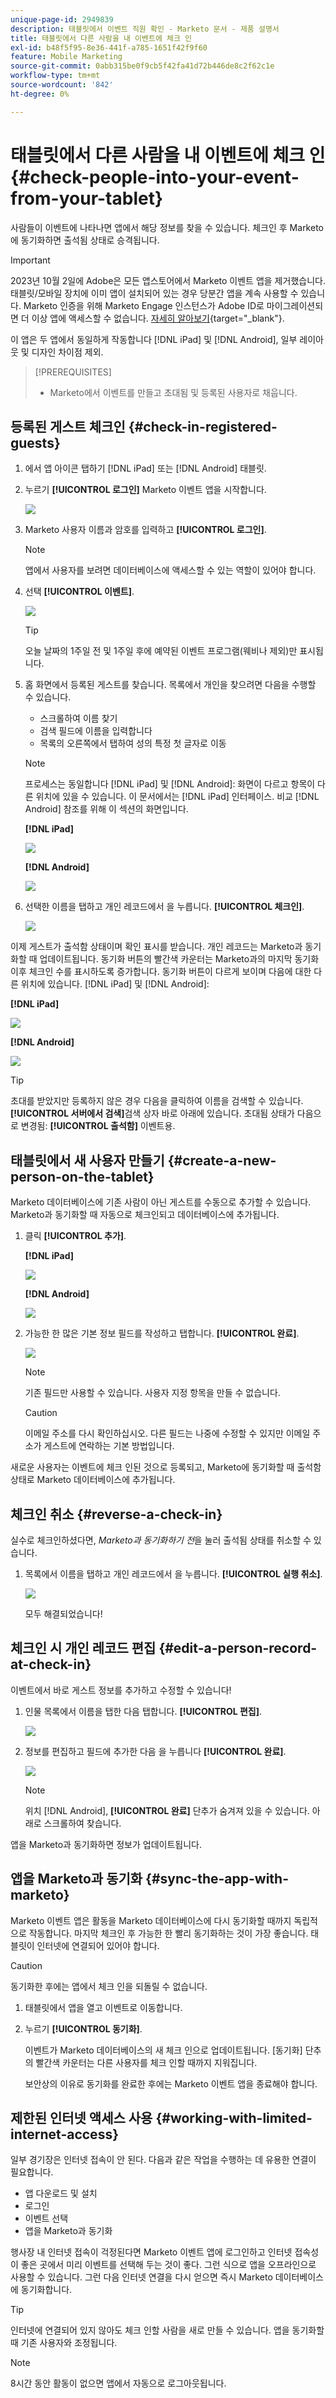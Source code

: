 ```yaml
---
unique-page-id: 2949839
description: 태블릿에서 이벤트 직원 확인 - Marketo 문서 - 제품 설명서
title: 태블릿에서 다른 사람을 내 이벤트에 체크 인
exl-id: b48f5f95-8e36-441f-a785-1651f42f9f60
feature: Mobile Marketing
source-git-commit: 0abb315be0f9cb5f42fa41d72b446de8c2f62c1e
workflow-type: tm+mt
source-wordcount: '842'
ht-degree: 0%

---
```


# 태블릿에서 다른 사람을 내 이벤트에 체크 인 {#check-people-into-your-event-from-your-tablet}

사람들이 이벤트에 나타나면 앱에서 해당 정보를 찾을 수 있습니다. 체크인 후 Marketo에 동기화하면 출석됨 상태로 승격됩니다.

>[!IMPORTANT]
>
>2023년 10월 2일에 Adobe은 모든 앱스토어에서 Marketo 이벤트 앱을 제거했습니다. 태블릿/모바일 장치에 이미 앱이 설치되어 있는 경우 당분간 앱을 계속 사용할 수 있습니다. Marketo 인증을 위해 Marketo Engage 인스턴스가 Adobe ID로 마이그레이션되면 더 이상 앱에 액세스할 수 없습니다. [자세히 알아보기](https://nation.marketo.com/t5/product-discussions/marketo-events-app-and-marketo-moments-app-end-of-life/m-p/340712/highlight/true#M193869){target="_blank"}.

이 앱은 두 앱에서 동일하게 작동합니다 [!DNL iPad] 및 [!DNL Android], 일부 레이아웃 및 디자인 차이점 제외.

>[!PREREQUISITES]
>
>* Marketo에서 이벤트를 만들고 초대됨 및 등록된 사용자로 채웁니다.

## 등록된 게스트 체크인 {#check-in-registered-guests}

1. 에서 앱 아이콘 탭하기 [!DNL iPad] 또는 [!DNL Android] 태블릿.

1. 누르기 **[!UICONTROL 로그인]** Marketo 이벤트 앱을 시작합니다.

   ![](assets/1.jpg)

1. Marketo 사용자 이름과 암호를 입력하고 **[!UICONTROL 로그인]**.

   >[!NOTE]
   >
   >앱에서 사용자를 보려면 데이터베이스에 액세스할 수 있는 역할이 있어야 합니다.

1. 선택 **[!UICONTROL 이벤트]**.

   ![](assets/2.jpg)

   >[!TIP]
   >
   >오늘 날짜의 1주일 전 및 1주일 후에 예약된 이벤트 프로그램(웨비나 제외)만 표시됩니다.

1. 홈 화면에서 등록된 게스트를 찾습니다. 목록에서 개인을 찾으려면 다음을 수행할 수 있습니다.

   * 스크롤하여 이름 찾기
   * 검색 필드에 이름을 입력합니다
   * 목록의 오른쪽에서 탭하여 성의 특정 첫 글자로 이동

   >[!NOTE]
   >
   >프로세스는 동일합니다 [!DNL iPad] 및 [!DNL Android]: 화면이 다르고 항목이 다른 위치에 있을 수 있습니다. 이 문서에서는 [!DNL iPad] 인터페이스. 비교 [!DNL Android] 참조를 위해 이 섹션의 화면입니다.

   **[!DNL iPad]**

   ![](assets/image2016-4-15-11-3a55-3a11.png)

   **[!DNL Android]**

   ![](assets/image2016-4-15-14-3a50-3a19.png)

1. 선택한 이름을 탭하고 개인 레코드에서 을 누릅니다. **[!UICONTROL 체크인]**.

   ![](assets/img-0068-35-hands.png)

이제 게스트가 출석함 상태이며 확인 표시를 받습니다. 개인 레코드는 Marketo과 동기화할 때 업데이트됩니다. 동기화 버튼의 빨간색 카운터는 Marketo과의 마지막 동기화 이후 체크인 수를 표시하도록 증가합니다. 동기화 버튼이 다르게 보이며 다음에 대한 다른 위치에 있습니다. [!DNL iPad] 및 [!DNL Android]:

**[!DNL iPad]**

![](assets/image2016-4-12-14-3a25-3a13.png)

**[!DNL Android]**

![](assets/image2016-4-15-14-3a58-3a6.png)

>[!TIP]
>
>초대를 받았지만 등록하지 않은 경우 다음을 클릭하여 이름을 검색할 수 있습니다. **[!UICONTROL 서버에서 검색]**&#x200B;검색 상자 바로 아래에 있습니다. 초대됨 상태가 다음으로 변경됨: **[!UICONTROL 출석함]** 이벤트용.

## 태블릿에서 새 사용자 만들기 {#create-a-new-person-on-the-tablet}

Marketo 데이터베이스에 기존 사람이 아닌 게스트를 수동으로 추가할 수 있습니다. Marketo과 동기화할 때 자동으로 체크인되고 데이터베이스에 추가됩니다.

1. 클릭 **[!UICONTROL 추가]**.

   **[!DNL iPad]**

   ![](assets/image2016-4-15-11-3a58-3a51.png)

   **[!DNL Android]**

   ![](assets/image2016-4-15-15-3a2-3a38.png)

1. 가능한 한 많은 기본 정보 필드를 작성하고 탭합니다. **[!UICONTROL 완료]**.

   ![](assets/image2016-4-15-11-3a33-3a59.png)

   >[!NOTE]
   >
   >기존 필드만 사용할 수 있습니다. 사용자 지정 항목을 만들 수 없습니다.

   >[!CAUTION]
   >
   >이메일 주소를 다시 확인하십시오. 다른 필드는 나중에 수정할 수 있지만 이메일 주소가 게스트에 연락하는 기본 방법입니다.

새로운 사용자는 이벤트에 체크 인된 것으로 등록되고, Marketo에 동기화할 때 출석함 상태로 Marketo 데이터베이스에 추가됩니다.

## 체크인 취소 {#reverse-a-check-in}

실수로 체크인하셨다면, _Marketo과 동기화하기 전_&#x200B;을 눌러 출석됨 상태를 취소할 수 있습니다.

1. 목록에서 이름을 탭하고 개인 레코드에서 을 누릅니다. **[!UICONTROL 실행 취소]**.

   ![](assets/image2016-4-15-11-3a38-3a31.png)

   모두 해결되었습니다!

## 체크인 시 개인 레코드 편집 {#edit-a-person-record-at-check-in}

이벤트에서 바로 게스트 정보를 추가하고 수정할 수 있습니다!

1. 인물 목록에서 이름을 탭한 다음 탭합니다. **[!UICONTROL 편집]**.

   ![](assets/image2016-4-15-11-3a43-3a46.png)

1. 정보를 편집하고 필드에 추가한 다음 을 누릅니다 **[!UICONTROL 완료]**.

   ![](assets/image2016-4-15-11-3a50-3a18.png)

   >[!NOTE]
   >
   >위치 [!DNL Android], **[!UICONTROL 완료]** 단추가 숨겨져 있을 수 있습니다. 아래로 스크롤하여 찾습니다.

앱을 Marketo과 동기화하면 정보가 업데이트됩니다.

## 앱을 Marketo과 동기화 {#sync-the-app-with-marketo}

Marketo 이벤트 앱은 활동을 Marketo 데이터베이스에 다시 동기화할 때까지 독립적으로 작동합니다. 마지막 체크인 후 가능한 한 빨리 동기화하는 것이 가장 좋습니다. 태블릿이 인터넷에 연결되어 있어야 합니다.

>[!CAUTION]
>
>동기화한 후에는 앱에서 체크 인을 되돌릴 수 없습니다.

1. 태블릿에서 앱을 열고 이벤트로 이동합니다.

1. 누르기 **[!UICONTROL 동기화]**.

   이벤트가 Marketo 데이터베이스의 새 체크 인으로 업데이트됩니다. [동기화] 단추의 빨간색 카운터는 다른 사용자를 체크 인할 때까지 지워집니다.

   보안상의 이유로 동기화를 완료한 후에는 Marketo 이벤트 앱을 종료해야 합니다.

## 제한된 인터넷 액세스 사용 {#working-with-limited-internet-access}

일부 경기장은 인터넷 접속이 안 된다. 다음과 같은 작업을 수행하는 데 유용한 연결이 필요합니다.

* 앱 다운로드 및 설치
* 로그인
* 이벤트 선택
* 앱을 Marketo과 동기화

행사장 내 인터넷 접속이 걱정된다면 Marketo 이벤트 앱에 로그인하고 인터넷 접속성이 좋은 곳에서 미리 이벤트를 선택해 두는 것이 좋다. 그런 식으로 앱을 오프라인으로 사용할 수 있습니다. 그런 다음 인터넷 연결을 다시 얻으면 즉시 Marketo 데이터베이스에 동기화합니다.

>[!TIP]
>
>인터넷에 연결되어 있지 않아도 체크 인할 사람을 새로 만들 수 있습니다. 앱을 동기화할 때 기존 사용자와 조정됩니다.

>[!NOTE]
>
>8시간 동안 활동이 없으면 앱에서 자동으로 로그아웃됩니다.
